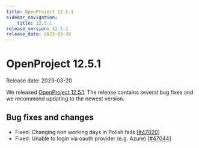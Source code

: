 ```yaml
---
title: OpenProject 12.5.1
sidebar_navigation:
    title: 12.5.1
release_version: 12.5.1
release_date: 2023-03-20
---
```


# OpenProject 12.5.1

Release date: 2023-03-20

We released [OpenProject 12.5.1](https://community.openproject.org/versions/1692).
The release contains several bug fixes and we recommend updating to the newest version.

## Bug fixes and changes

- Fixed: Changing non working days in Polish fails \[[#47020](https://community.openproject.org/wp/47020)\]
- Fixed: Unable to login via oauth provider (e.g. Azure) \[[#47044](https://community.openproject.org/wp/47044)\]
